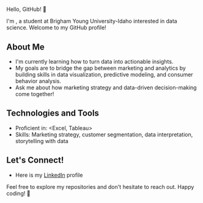 # <Liz Showalter>

Hello, GitHub! 👋

I'm <Your Liz Showalter>, a student at Brigham Young University-Idaho interested in data science. Welcome to my GitHub profile!

## About Me

- I'm currently learning how to turn data into actionable insights.
- My goals are to bridge the gap between marketing and analytics by building skills in data visualization, predictive modeling, and consumer behavior analysis.
- Ask me about how marketing strategy and data-driven decision-making come together!

## Technologies and Tools

- Proficient in: <Excel, Tableau>
- Skills: Marketing strategy, customer segmentation, data interpretation, storytelling with data

## Let's Connect!

- Here is my [LinkedIn]((https://www.linkedin.com/in/lizettshowalter/)) profile

Feel free to explore my repositories and don't hesitate to reach out. Happy coding! 🚀
